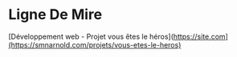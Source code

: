 # Ligne De Mire

[Développement web - Projet vous êtes le héros](https://site.com](https://smnarnold.com/projets/vous-etes-le-heros)
